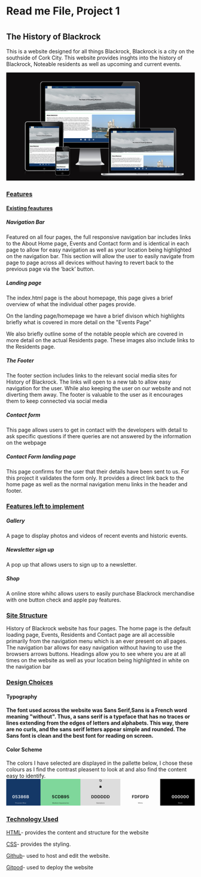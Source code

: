 <h1> Read me File, Project 1<h1>
<h2> The History of Blackrock</h2>
<p> This is a website designed for all things Blackrock, Blackrock is a city on the southside of Cork City. This website provides insghts into the history of Blackrock, Noteable residents as well as upcoming and current events. </p>
<img src="assets/images/responsive.png">

<h3><u>Features</u></h3>
<h4><u>Existing feautures</u></h4>
<h5>Navigation Bar</h5>
<p>Featured on all four pages, the full responsive navigation bar includes links to the About Home page, Events and Contact form and is identical in each page to allow for easy navigation as well as your location being highlighted on the navigation bar.
This section will allow the user to easily navigate from page to page across all devices without having to revert back to the previous page via the ‘back’ button.</p>
<h5>Landing page</h5>
<p>The index.html page is the about homepage, this page gives a brief overview of what the individual other pages provide.

On the landing page/homepage we have a brief divison which highlights briefly what is covered in more detail on the "Events Page"

We also briefly outline some of the notable people which are covered in more detail on the actual Residents page. These images also include links to the Residents page.</p>

<h5>The Footer </h5>
<p>The footer section includes links to the relevant social media sites for History of Blackrock. The links will open to a new tab to allow easy navigation for the user. While also keeping the user on our website and not diverting them away.
The footer is valuable to the user as it encourages them to keep connected via social media</p>

<h5>Contact form</h5>
<p>This page allows users to get in contact with the developers with detail to ask specific questions if there queries are not answered by the information on the webpage</p>

<h5>Contact Form landing page</h5>
<p>This page confirms for the user that their details have been sent to us. For this project it validates the form only.
It provides a direct link back to the home page as well as the normal navigation menu links in the header and footer.</p>

<h3><u>Features left to implement </u></h3>
<h5>Gallery</h5>
<p>A page to display photos and videos of recent events and historic events.</p>
<h5>Newsletter sign up</h5>
<p>A pop up that allows users to sign up to a newsletter.</p>
<h5>Shop</h5>
<p>A online store whihc allows users to easily purchase Blackrock merchandise with one button check and apple pay features.</p>

<h3><u>Site Structure</u></h3>
<p>History of Blackrock website has four pages. The home page is the default loading page, Events, Residents and Contact page are all accessible primarily from the navigation menu which is an ever present on all pages. The navigation bar allows for easy navigation without having to use the browsers arrows buttons. Headings allow you to see where you are at all times on the website as well as your location being highlighted in white on the navigation bar<p>

<h3><u>Design Choices</u></h3>
<h4>Typography<h4>
<p> The font used across the website was Sans Serif,Sans is a French word meaning "without". Thus, a sans serif is a typeface that has no traces or lines extending from the edges of letters and alphabets. This way, there are no curls, and the sans serif letters appear simple and rounded. The Sans font is clean and the best font for reading on screen.<p>

<h4>Color Scheme</h4>
<p>The colors I have selected are displayed in the pallette below, I chose these colours as I find the contrast pleasent to look at and also find the content easy to identify.
<img src= "assets/images/colorscheme.png">

<h3><u>Technology Used</u></h3>
<p><a href="https://en.wikipedia.org/wiki/HTML">HTML</a>- provides the content and structure for the website</p>
<p><a href="https://en.wikipedia.org/wiki/CSS">CSS</a>- provides the styling.</p>
<P><a href="https://github.com/">Github</a>- used to host and edit the website.</p>
<p><a href="https://www.gitpod.io/">Gitpod</a>- used to deploy the website</p>